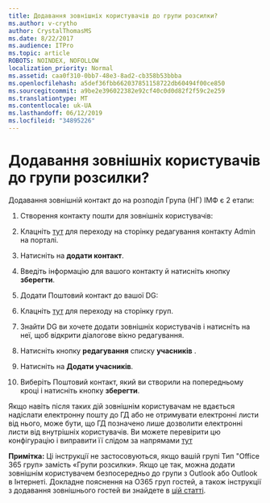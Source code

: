 ```yaml
---
title: Додавання зовнішніх користувачів до групи розсилки?
ms.author: v-crytho
author: CrystalThomasMS
ms.date: 8/22/2017
ms.audience: ITPro
ms.topic: article
ROBOTS: NOINDEX, NOFOLLOW
localization_priority: Normal
ms.assetid: caa0f310-0bb7-48e3-8ad2-cb358b53bbba
ms.openlocfilehash: a5def36fbb662037851158722db60494f00ce850
ms.sourcegitcommit: a9be2e396022382e92cf40c0d0d82f2f59c2e259
ms.translationtype: MT
ms.contentlocale: uk-UA
ms.lasthandoff: 06/12/2019
ms.locfileid: "34895226"
---
```

# <a name="adding-external-users-to-a-distribution-group"></a>Додавання зовнішніх користувачів до групи розсилки?

Додавання зовнішній контакт до на розподіл Група (НГ) ІМФ є 2 етапи:
  
1. Створення контакту пошти для зовнішніх користувачів:
    
1. Клацніть [тут](https://admin.microsoft.com/adminportal/home#/Contact) для переходу на сторінку редагування контакту Admin на порталі. 
    
2. Натисніть на **додати контакт**.
    
3. Введіть інформацію для вашого контакту й натисніть кнопку **зберегти**.
    
2. Додати Поштовий контакт до вашої DG:
    
1. Клацніть [тут](https://admin.microsoft.com/adminportal/home#/groups) для переходу на сторінку груп. 
    
2. Знайти DG ви хочете додати зовнішніх користувачів і натисніть на неї, щоб відкрити діалогове вікно редагування.
    
3. Натисніть кнопку **редагування** списку **учасників** . 
    
4. Натисніть на **Додати учасників**.
    
5. Виберіть Поштовий контакт, який ви створили на попередньому кроці і натисніть кнопку **зберегти**.
    
Якщо навіть після таких дій зовнішнім користувачам не вдається надіслати електронну пошту до ГД або не отримувати електронні листи від нього, може бути, що ГД позначено лише дозволити електронні листи від внутрішніх користувачів. Ви можете перевірити цю конфігурацію і виправити її слідом за напрямами [тут](https://support.office.com/article/Fix-email-delivery-issues-for-error-code-5-7-133-in-Office-365-991abc19-7756-438f-abcb-39f69b80f284.aspx)
  
 **Примітка:** Ці інструкції не застосовуються, якщо вашій групі Тип "Office 365 груп» замість «Групи розсилки». Якщо це так, можна додати зовнішнім користувачем безпосередньо до групи з Outlook або Outlook в Інтернеті. Докладне пояснення на O365 груп гостей, а також інструкції з додавання зовнішнього гостей ви знайдете в [цій статті](https://support.office.com/article/Guest-access-in-Office-365-Groups-bfc7a840-868f-4fd6-a390-f347bf51aff6.aspx).
  